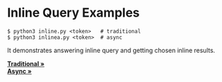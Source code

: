 # Inline Query Examples

```
$ python3 inline.py <token>   # traditional
$ python3 inlinea.py <token>  # async
```

It demonstrates answering inline query and getting chosen inline results.

**[Traditional »](inline.py)**  
**[Async »](inlinea.py)**
